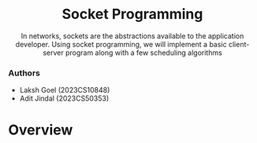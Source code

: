 <br />
<div align="center">

  <h1 align="center">Socket Programming</h1>
  <p align="center">
    In networks, sockets are the abstractions available to the application developer. Using socket programming, we will implement a basic client-server program along with a few scheduling algorithms
  </p>

</div>

### Authors
- Laksh Goel (2023CS10848)
- Adit Jindal (2023CS50353)

# Overview
